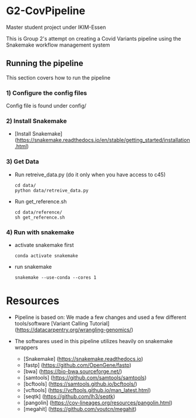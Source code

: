 # G2-CovPipeline
Master student project under IKIM-Essen

This is Group 2's attempt on creating a Covid Variants pipeline using the Snakemake workflow management system

## Running the pipeline
This section covers how to run the pipeline

### 1) Configure the config files
Config file is found under config/

### 2) Install Snakemake
- [Install Snakemake] (https://snakemake.readthedocs.io/en/stable/getting_started/installation.html)

### 3) Get Data
- Run retreive_data.py (do it only when you have access to c45)
    ```
    cd data/
    python data/retreive_data.py
    ```

- Run get_reference.sh
    ```
    cd data/reference/
    sh get_reference.sh
    ```
### 4) Run with snakemake 
- activate snakemake first
    ```
    conda activate snakemake
    ```

- run snakemake
    ```
    snakemake --use-conda --cores 1
    ```


# Resources
- Pipeline is based on:
    We made a few changes and used a few different tools/software
    [Variant Calling Tutorial] (https://datacarpentry.org/wrangling-genomics/)

- The softwares used in this pipeline utilizes heavily on snakemake wrappers
    - [Snakemake] (https://snakemake.readthedocs.io)
    - [fastp] (https://github.com/OpenGene/fastp)
    - [bwa] (https://bio-bwa.sourceforge.net/)
    - [samtools] (https://github.com/samtools/samtools)
    - [bcftools] (https://samtools.github.io/bcftools/)
    - [vcftools] (https://vcftools.github.io/man_latest.html)
    - [seqtk] (https://github.com/lh3/seqtk)
    - [pangolin] (https://cov-lineages.org/resources/pangolin.html)
    - [megahit] (https://github.com/voutcn/megahit)


